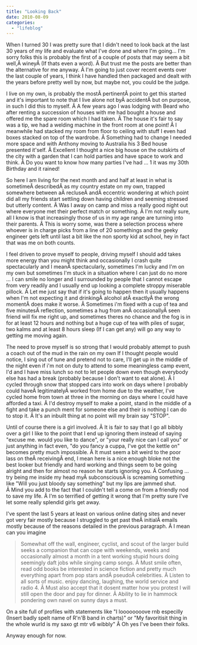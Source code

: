 ```yaml
---
title: "Looking Back"
date: 2010-08-09
categories: 
  - "lifeblog"
---
```


When I turned 30 I was pretty sure that I didn't need to look back at the last 30 years of my life and evaluate what I've done and where I'm going... I'm sorry folks this is probably the first of a couple of posts that may seem a bit well,Â wineyÂ (If thats even a word). Â But trust me the posts are better than the alternative for me anyway. Â I'm going to just cover recent events over the last couple of years, I think I have handled then packaged and dealt with the years before pretty well by now, but maybe not, you could be the judge.

I live on my own, is probably the mostÂ pertinentÂ point to get this started and it's important to note that I live alone not byÂ accidentÂ but on purpose, in such I did this to myself. Â A few years ago I was lodging with Beard who after renting a succession of houses with me had bought a house and offered me the spare room which I had taken. Â The house it's fair to say was a tip, we had a welding machine in the front room at one point! Â I meanwhile had stacked my room from floor to ceiling with stuff I even had boxes stacked on top of the wardrobe. Â Something had to change I needed more space and with Anthony moving to Australia his 3 Bed house presented it'self. Â Excellent I thought a nice big house on the outskirts of the city with a garden that I can hold parties and have space to work and think. Â Do you want to know how many parties I've had ... 1 it was my 30th Birthday and it rained!

So here I am living for the next month and and half at least in what is sometimeÂ describedÂ as my country estate on my own, trapped somewhere between aÂ recluseÂ andÂ eccentric wondering at which point did all my friends start settling down having children and seeming stressed but utterly content. Â Was I away on camp and miss a really good night out where everyone met their perfect match or something. Â I'm not really sure, all I know is that increasingly those of us in my age range are turning into their parents. Â This is worry some, was there a selection process where whoever is in charge picks from a line of 20 somethings and the geeky engineer gets left until last a bit like the non sporty kid at school, hey in fact that was me on both counts.

I feel driven to prove myself to people, driving myself I should add takes more energy than you might think and occasionally I crash quite spectacularly and I meanÂ spectacularly, sometimes I'm lucky and I'm on my own but sometimes I'm stuck in a situation where I can just do no more ... I can smile no longer and I surrounded by people that I cannot escape from very readily and I usually end up looking a complete stroppy miserable pillock. Â Let me just say that if it's going to happen then it usually happens when I'm not expecting it and drinkingÂ alcohol atÂ exactlyÂ the wrong momentÂ does make it worse. Â Sometimes i'm fixed with a cup of tea and five minutesÂ reflection, sometimes a hug from anÂ occasionallyÂ seen friend will fix me right up, and sometimes theres no chance and the fog is in for at least 12 hours and nothing but a huge cup of tea with piles of sugar, two kalms and at least 8 hours sleep (If I can get any) will go any way to getting me moving again.

The need to prove myself is so strong that I would probably attempt to push a coach out of the mud in the rain on my own If I thought people would notice, I sing out of tune and pretend not to care, I'll get up in the middle of the night even if i'm not on duty to attend to some meaningless camp event, I'd and I have miss lunch so not to let people down even though everybody else has had a break (probably because I don't want to eat alone). Â I cycled through snow that stopped cars into work on days where I probably could haveÂ legitimatelyÂ worked from home due to the weather, I've cycled home from town at three in the morning on days where I could have afforded a taxi. Â I'd destroy myself to make a point, stand in the middle of a fight and take a punch ment for someone else and their is nothing I can do to stop it. Â It's an inbuilt thing at no point will my brain say "STOP".

Until of course there is a girl involved. Â It is fair to say that I go all bibbly over a girl I like to the point that I end up ignoring them instead of saying "excuse me. would you like to dance", or "your really nice can I call you" or just anything in fact even, "do you fancy a cuppa, I've got the kettle on" becomes pretty much impossible. Â It must seem a bit weird to the poor lass on theÂ receivingÂ end, I mean here is a nice enough bloke not the best looker but friendly and hard working and things seem to be going alright and then for almost no reason he starts ignoring you. Â Confusing ... try being me inside my head myÂ subconsciousÂ is screaming something like "Will you just bloody say something" but my lips are jammed shut. Â Mind you add to the fact that I couldn't tell a come on from a friendly nod to save my life. Â I'm so terrified of getting it wrong that I'm pretty sure I've let some really splendid girls get away.

I've spent the last 5 years at least on various online dating sites and never got very fair mostly because I struggled to get past theÂ initialÂ emails mostly because of the reasons detailed in the previous paragraph. Â I mean can you imagine

> Somewhat off the wall, engineer, cyclist, and scout of the larger build seeks a companion that can cope with weekends, weeks and occasionally almost a month in a tent working stupid hours doing seemingly daft jobs while singing camp songs. Â Must smile often, read odd books be interested in science fiction and pretty much everything apart from pop stars andÂ pseudoÂ celebrities. Â Listen to all sorts of music. enjoy dancing, laughing, the world service and radio 4. Â Must also accept that it dosent matter how you protest I will still open the door and pay for dinner. Â Ability to lie in hammock pondering own navel on sunny days a must.

On a site full of profiles with statements like "I loooooooove rnb especilly (Insert badly spelt name of R'n'B band in charts)" or "My favoritisit thing in the whole wurld is my saxo gt mtr v6 wibbly" Â Oh yes I've been their folks.

Anyway enough for now.
